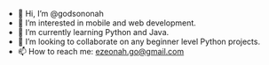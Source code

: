 - 👋 Hi, I’m @godsononah
- 👀 I’m interested in mobile and web development.
- 🌱 I’m currently learning Python and Java.
- 💞️ I’m looking to collaborate on any beginner level Python projects.
- 📫 How to reach me: ezeonah.go@gmail.com

<!---
godsononah/godsononah is a ✨ special ✨ repository because its `README.md` (this file) appears on your GitHub profile.
You can click the Preview link to take a look at your changes.
--->
